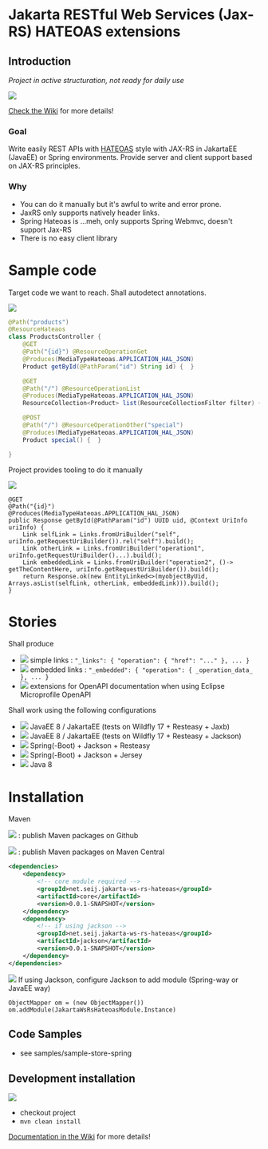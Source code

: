# Jakarta RESTful Web Services (Jax-RS) HATEOAS extensions

## Introduction

*Project in active structuration, not ready for daily use*

![](https://github.com/seij-net/seij-jakarta-ws-rs-hateoas/workflows/Java%20CI/badge.svg)

[Check the Wiki](https://github.com/seij-net/seij-jakarta-ws-rs-hateoas/wiki) for more details!

### Goal

Write easily REST APIs with [HATEOAS](http://stateless.co/hal_specification.html) style with JAX-RS in JakartaEE (JavaEE)
or Spring environments. Provide server and client support based on JAX-RS principles.

### Why

* You can do it manually but it's awful to write and error prone. 
* JaxRS only supports natively header links.
* Spring Hateoas is ...meh, only supports Spring Webmvc, doesn't support Jax-RS
* There is no easy client library

# Sample code

Target code we want to reach. Shall autodetect annotations.

![](https://img.shields.io/badge/status-todo-red)

```java
@Path("products")
@ResourceHateaos
class ProductsController {
    @GET
    @Path("{id}") @ResourceOperationGet
    @Produces(MediaTypeHateoas.APPLICATION_HAL_JSON)
    Product getById(@PathParam("id") String id) {  }

    @GET
    @Path("/") @ResourceOperationList
    @Produces(MediaTypeHateoas.APPLICATION_HAL_JSON)
    ResourceCollection<Product> list(ResourceCollectionFilter filter) {  }

    @POST
    @Path("/") @ResourceOperationOther("special")
    @Produces(MediaTypeHateoas.APPLICATION_HAL_JSON)
    Product special() {  }

}
```

Project provides tooling to do it manually

![](https://img.shields.io/badge/status-ok-green)

```
@GET
@Path("{id}")
@Produces(MediaTypeHateoas.APPLICATION_HAL_JSON)
public Response getById(@PathParam("id") UUID uid, @Context UriInfo uriInfo) {
    Link selfLink = Links.fromUriBuilder("self", uriInfo.getRequestUriBuilder()).rel("self").build();
    Link otherLink = Links.fromUriBuilder("operation1", uriInfo.getRequestUriBuilder()...).build();
    Link embeddedLink = Links.fromUriBuilder("operation2", ()-> getTheContentHere, uriInfo.getRequestUriBuilder()).build();
    return Response.ok(new EntityLinked<>(myobjectByUid, Arrays.asList(selfLink, otherLink, embeddedLink))).build();
}
```

# Stories

Shall produce

* ![](https://img.shields.io/badge/status-todo-red) simple links : `"_links": { "operation": { "href": "..." }, ... }`
* ![](https://img.shields.io/badge/status-todo-red) embedded links   : `"_embedded": { "operation": { _operation_data_ }, ... }`
* ![](https://img.shields.io/badge/status-todo-red) extensions for OpenAPI documentation when using Eclipse Microprofile OpenAPI

Shall work using the following configurations

* ![](https://img.shields.io/badge/status-todo-red) JavaEE 8 / JakartaEE (tests on Wildfly 17 + Resteasy + Jaxb)
* ![](https://img.shields.io/badge/status-todo-red) JavaEE 8 / JakartaEE (tests on Wildfly 17 + Resteasy + Jackson)
* ![](https://img.shields.io/badge/status-todo-red) Spring(-Boot) + Jackson + Resteasy
* ![](https://img.shields.io/badge/status-ok-green) Spring(-Boot) + Jackson + Jersey 
* ![](https://img.shields.io/badge/status-ok-green) Java 8

# Installation

Maven

![](https://img.shields.io/badge/status-todo-red) : publish Maven packages on Github

![](https://img.shields.io/badge/status-todo-red) : publish Maven packages on Maven Central

```xml
<dependencies>
    <dependency>
        <!-- core module required -->
        <groupId>net.seij.jakarta-ws-rs-hateoas</groupId>
        <artifactId>core</artifactId>
        <version>0.0.1-SNAPSHOT</version>
    </dependency>
    <dependency>
        <!-- if using jackson -->
        <groupId>net.seij.jakarta-ws-rs-hateoas</groupId>
        <artifactId>jackson</artifactId>
        <version>0.0.1-SNAPSHOT</version>
    </dependency>
</dependencies>
```

![](https://img.shields.io/badge/status-ok-green) If using Jackson, configure Jackson to add module (Spring-way or JavaEE way)

```
ObjectMapper om = (new ObjectMapper())
om.addModule(JakartaWsRsHateoasModule.Instance)
```

## Code Samples

* see samples/sample-store-spring

## Development installation

![](https://img.shields.io/badge/status-ok-green)

* checkout project
* `mvn clean install`

[Documentation in the Wiki](https://github.com/seij-net/seij-jakarta-ws-rs-hateoas/wiki) for more details!

